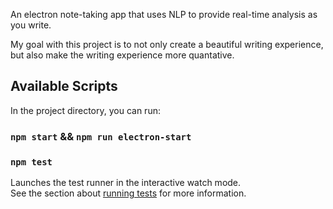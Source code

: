 An electron note-taking app that uses NLP to provide real-time analysis as you write. 

My goal with this project is to not only create a beautiful writing experience, but also make the writing experience more quantative. 


## Available Scripts

In the project directory, you can run:

### `npm start` && `npm run electron-start`

### `npm test`

Launches the test runner in the interactive watch mode.<br>
See the section about [running tests](https://facebook.github.io/create-react-app/docs/running-tests) for more information.